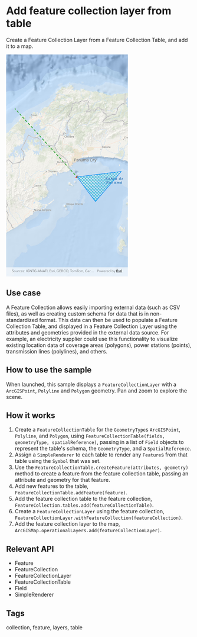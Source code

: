 # Add feature collection layer from table

Create a Feature Collection Layer from a Feature Collection Table, and add it to a map.

![Image of add feature collection layer from table](add_feature_collection_layer_from_table.png)

## Use case

A Feature Collection allows easily importing external data (such as CSV files), as well as creating custom schema for data that is in non-standardized format. This data can then be used to populate a Feature Collection Table, and displayed in a Feature Collection Layer using the attributes and geometries provided in the external data source. For example, an electricity supplier could use this functionality to visualize existing location data of coverage areas (polygons), power stations (points), transmission lines (polylines), and others.

## How to use the sample

When launched, this sample displays a `FeatureCollectionLayer` with a `ArcGISPoint`, `Polyline` and `Polygon` geometry. Pan and zoom to explore the scene.

## How it works

1. Create a `FeatureCollectionTable` for the `GeometryType`s `ArcGISPoint`, `Polyline`, and `Polygon`, using `FeatureCollectionTable(fields, geometryType, spatialReference)`, passing in a list of `Field` objects to represent the table's schema, the `GeometryType`, and a `SpatialReference`.
2. Assign a `SimpleRenderer` to each table to render any `Feature`s from that table using the `Symbol` that was set.
3. Use the `FeatureCollectionTable.createFeature(attributes, geometry)` method to create a feature from the feature collection table, passing an attribute and geometry for that feature.
4. Add new features to the table, `FeatureCollectionTable.addFeature(feature)`.
5. Add the feature collection table to the feature collection, `FeatureCollection.tables.add(featureCollectionTable)`.
6. Create a `FeatureCollectionLayer` using the feature collection, `FeatureCollectionLayer.withFeatureCollection(featureCollection)`.
7. Add the feature collection layer to the map, `ArcGISMap.operationalLayers.add(featureCollectionLayer)`.

## Relevant API

* Feature
* FeatureCollection
* FeatureCollectionLayer
* FeatureCollectionTable
* Field
* SimpleRenderer

## Tags

collection, feature, layers, table
